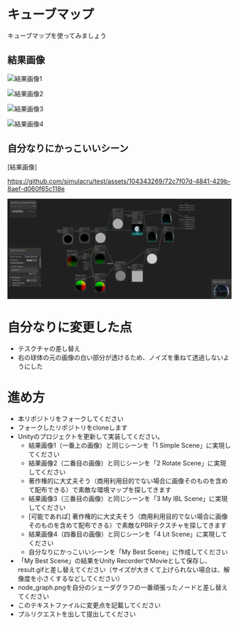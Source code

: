 # キューブマップ
キューブマップを使ってみましょう

## 結果画像
![結果画像1](result1.jpg)

![結果画像2](result2.gif)

![結果画像3](result3.gif)

![結果画像4](result4.gif)

## 自分なりにかっこいいシーン
[結果画像]

https://github.com/simulacru/test/assets/104343269/72c7f07d-4841-429b-8aef-d060f65c118e

![シェーダグラフ](node_graph7.png)

# 自分なりに変更した点
- テスクチャの差し替え
- 右の球体の元の画像の白い部分が透けるため、ノイズを重ねて透過しないようにした

# 進め方

- 本リポジトリをフォークしてください
- フォークしたリポジトリをcloneします
- Unityのプロジェクトを更新して実装してください。
  - 結果画像1（一番上の画像）と同じシーンを「1 Simple Scene」に実現してください
  - 結果画像2（二番目の画像）と同じシーンを「2 Rotate Scene」に実現してください
  - 著作権的に大丈夫そう（商用利用目的でない場合に画像そのものを含めて配布できる）で素敵な環境マップを探してきます
  - 結果画像3（三番目の画像）と同じシーンを「3 My IBL Scene」に実現してください
  - [可能であれば] 著作権的に大丈夫そう（商用利用目的でない場合に画像そのものを含めて配布できる）で素敵なPBRテクスチャを探してきます
  - 結果画像4（四番目の画像）と同じシーンを「4 Lit Scene」に実現してください
  - 自分なりにかっこいいシーンを「My Best Scene」に作成してください
- 「My Best Scene」の結果をUnity RecorderでMovieとして保存し、result.gifと差し替えてください（サイズが大きくて上げられない場合は、解像度を小さくするなどしてください）
- node_graph.pngを自分のシェーダグラフの一番頑張ったノードと差し替えてください
- このテキストファイルに変更点を記載してください
- プルリクエストを出して提出してください
